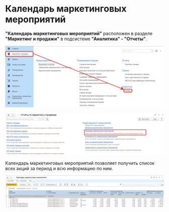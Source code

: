 # Календарь маркетинговых мероприятий

**"Календарь маркетинговых мероприятий"** расположен в разделе **"Маркетинг и продажи"** в подсистеме **"Аналитика" - "Отчеты"**.

[![1][1]][1]

[![2][2]][2]

Календарь маркетинговых мероприятий позволяет получить список всех акций за период и всю информацию по ним.

![4]

[1]: StockReport.assets/1.png
[2]: StockReport.assets/2.png
[4]: StockReport.assets/5.png
